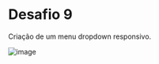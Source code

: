 <h1>Desafio 9</h1>

Criação de um menu dropdown responsivo.

![image](https://github.com/emanuellisntos/Kick-Modulo1/assets/99870160/345beb7b-bad7-4368-8d98-f4c4ea70d7bf)
